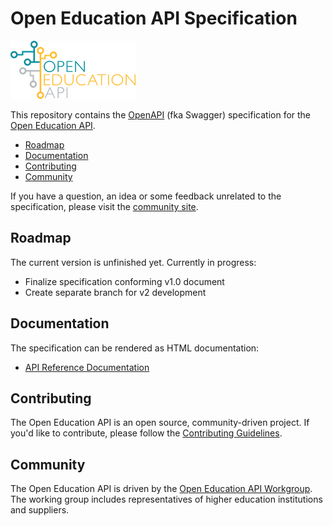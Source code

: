 # Open Education API Specification

![Open Education API](logo.png)

This repository contains the [OpenAPI](https://github.com/OAI/OpenAPI-Specification) (fka Swagger) specification for the [Open Education API](https://openonderwijsapi.nl/en/).

* [Roadmap](#roadmap)
* [Documentation](#documentation)
* [Contributing](#contributing)
* [Community](#community)

If you have a question, an idea or some feedback unrelated to the specification, please visit the [community site](https://plus.google.com/communities/106455663981908394819).

## Roadmap

The current version is unfinished yet. Currently in progress: 

* Finalize specification conforming v1.0 document
* Create separate branch for v2 development

## Documentation

The specification can be rendered as HTML documentation:

* [API Reference Documentation](https://rawgit.com/open-education-api/specification/v1/docs.html)

## Contributing

The Open Education API is an open source, community-driven project. If you'd like to contribute, please follow the [Contributing Guidelines](CONTRIBUTING.md).

## Community

The Open Education API is driven by the [Open Education API Workgroup](https://openonderwijsapi.nl/en/community/). The working group includes representatives of higher education institutions and suppliers.
